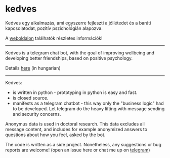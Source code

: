# kedves

Kedves egy alkalmazás, ami egyszerre fejleszti a jóllétedet és a baráti kapcsolatodat, pozitív pszichológián alapozva.

A [weboldalon](https://sites.google.com/cserkesz.hu/hellokedves/) találhatók részletes információk!

---

Kedves is a telegram chat bot, with the goal of improving wellbeing and developing better friendships, based on positive psychology. 


Details [here](https://sites.google.com/cserkesz.hu/hellokedves/) (in hungarian)

---



Kedves:
- is written in python - prototyping in python is easy and fast.
- is closed source.
- manifests as a telegram chatbot - this way only the "business logic" had to be developed. Let telegram do the heavy lifting with message sending and security concerns.


Anonymus data is used in doctoral research. This data excludes all message content, and includes for example anonymized answers to questions about how you feel, asked by the bot.

The code is written as a side project. Nonetheless, any suggestions or bug reports are welcome! (open an issue here or chat me up on [telegram](https://t.me/prohimester))
